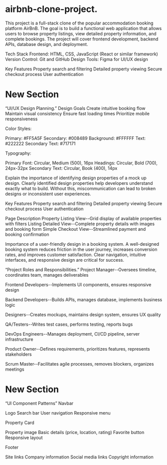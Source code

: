 # airbnb-clone-project.
This project is a full-stack clone of the popular accommodation booking platform AirBnB. The goal is to build a functional web application that allows users to browse property listings, view detailed property information, and complete bookings. The project will cover frontend development, backend APIs, database design, and deployment.

Tech Stack
Frontend: HTML, CSS, JavaScript (React or similar framework)
Version Control: Git and GitHub
Design Tools: Figma for UI/UX design

Key Features
Property search and filtering
Detailed property viewing
Secure checkout process
User authentication

# New Section
“UI/UX Design Planning.”
Design Goals
Create intuitive booking flow
Maintain visual consistency
Ensure fast loading times
Prioritize mobile responsiveness

Color Styles:

Primary: #FF5A5F
Secondary: #008489
Background: #FFFFFF
Text: #222222
Secondary Text: #717171

Typography:

Primary Font: Circular, Medium (500), 16px
Headings: Circular, Bold (700), 24px-32px
Secondary Text: Circular, Book (400), 14px

Explain the importance of identifying design properties of a mock up design.
Clearly identified design properties help developers understand exactly what to build. Without this, miscommunication can lead to broken designs or inconsistent user experiences.

Key Features
Property search and filtering
Detailed property viewing
Secure checkout process
User authentication

Page	Description
Property Listing View--Grid display of available properties with filters
Listing Detailed View--Complete property details with images and booking form
Simple Checkout View--Streamlined payment and booking confirmation

Importance of a user-friendly design in a booking system.
A well-designed booking system reduces friction in the user journey, increases conversion rates, and improves customer satisfaction. Clear navigation, intuitive interfaces, and responsive design are critical for success.

 “Project Roles and Responsibilities.”
 Project Manager--Oversees timeline, coordinates team, manages deliverables

 Frontend Developers--Implements UI components, ensures responsive design

 Backend Developers--Builds APIs, manages database, implements business logic

 Designers--Creates mockups, maintains design system, ensures UX quality

 QA/Testers--Writes test cases, performs testing, reports bugs

 DevOps Engineers--Manages deployment, CI/CD pipeline, server infrastructure

 Product Owner--Defines requirements, prioritizes features, represents stakeholders

 Scrum Master--Facilitates agile processes, removes blockers, organizes meetings
 
# New Section 
 “UI Component Patterns”
 Navbar
 
Logo
Search bar
User navigation
Responsive menu

Property Card

Property image
Basic details (price, location, rating)
Favorite button
Responsive layout

Footer

Site links
Company information
Social media links
Copyright information
